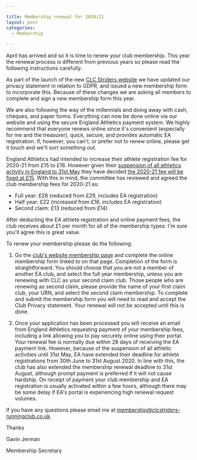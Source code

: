 ```yaml
---

title: Membership renewal for 2020/21
layout: post
categories:
  - Membership
  
---
```


April has arrived and so it is time to renew your club membership. This year the renewal process is different from previous years so please read the following instructions carefully.

As part of the launch of the new [CLC Striders website](https://clcstriders-runningclub.co.uk) we have updated our privacy statement in relation to GDPR, and issued a new membership form to incorporate this. Because of these changes we are asking all members to complete and sign a new membership form this year.

We are also following the way of the millennials and doing away with cash, cheques, and paper forms. Everything can now be done online via our website and using the secure England Athletics payment system. We highly recommend that everyone renews online since it's convenient (especially for me and the treasurer), quick, secure, and provides automatic EA registration. If, however, you can't, or prefer not to renew online, please get it touch and we'll sort something out.

England Athletics had intended to increase their athlete registration fee for 2020-21 from £15 to £16. However given their [suspension of all athletics activity in England to 31st May](https://clcstriders-runningclub.co.uk/news/2020-03-24-england-athletics-coronavirus-statement-update) they have decided [the 2020-21 fee will be fixed at £15](https://clcstriders-runningclub.co.uk/news/2020-03-26-england-atheltics-membership-statement). With this in mind, the committee has reviewed and agreed the club membership fees for 2020-21 as:

- Full year: £28 (reduced from £29, includes EA registration)
- Half year: £22 (increased from £16, includes EA registration)
- Second claim: £13 (reduced from £14)

After deducting the EA athlete registration and online payment fees, the club receives about £1 per month for all of the membership types. I'm sure you'll agree this is great value.

To renew your membership please do the following:

1. Go the [club's website membership page](https://clcstriders-runningclub.co.uk/membership) and complete the online membership form linked to on that page.
Completion of the form is straightforward. You should choose that you are not a member of another EA club, and select the full year membership, unless you are renewing with CLC as your second claim club. Those people who are renewing as second claim, please provide the name of your first claim club, your URN, and select the second claim membership.
To complete and submit the membership form you will need to read and accept the Club Privacy statement. Your renewal will not be accepted until this is done.

2. Once your application has been processed you will receive an email from England Athletics requesting payment of your membership fees, including a link allowing you to pay securely online using their portal.
Your renewal fee is normally due within 28 days of receiving the EA payment link. However, because of the suspension of all athletic activities until 31st May, EA have extended their deadline for athlete registrations from 30th June to 31st August 2020. In line with this, the club has also extended the membership renewal deadline to 31st August, although prompt payment is preferred if it will not cause hardship.
On receipt of payment your club membership and EA registration is usually activated within a few hours, although there may be some delay if EA's portal is experiencing high renewal request volumes.

If you have any questions please email me at <membership@clcstriders-runningclub.co.uk>.

Thanks

Gavin Jerman

Membership Secretary
